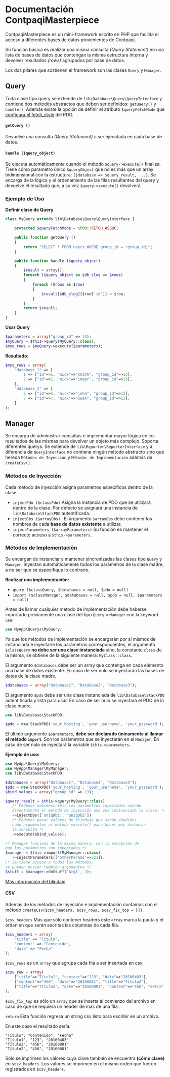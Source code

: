 # Documentación ContpaqiMasterpiece

ContpaqiMasterpiece es un mini-framework escrito en PHP que facilita el acceso a diferentes bases de datos provenientes de Contpaqi.

Su función básica es realizar una misma consulta _(Query Statement)_ en una lista de bases de datos que contengan la misma estructura interna y devolver resultados _(rows)_ agrupados por base de datos.

Los dos pilares que sostienen el framework son las clases ```Query``` y ```Manager```.

## Query
Toda clase tipo query se extiende de ```lib\Database\Query\QueryInterface``` y contiene dos métodos abstractos que deben ser definidos: ```getQuery()``` y ```handle()```.
Además existe la opción de definir el atributo ```$queryFetchMode``` que [configura el fetch_style](http://php.net/manual/es/pdostatement.fetch.php#fetch_style) del PDO.

#### ```getQuery ()```
Devuelve una consulta *(Query Statement)* a ser ejecutada en cada base de datos.

#### ```handle ($query_object)```
Se ejecuta automáticamente cuando el método ```$query->execute()``` finaliza. Tiene cómo parametro único ```$queryObject``` que no es más que un array bidimensional con la estructura: ```[$database => $query_result, ...]```. Se encarga de la lógica y el ordenamiento de las filas resultantes del query y devuelve el resultado que, a su vez ```$query->execute()``` devolverá.


### Ejemplo de Uso
__Definir clase de Query__
```php
class MyQuery extends lib\Database\Query\QueryInterface {

    protected $queryFetchMode = \PDO::FETCH_ASSOC;

    public function getQuery ()
    {
        return "SELECT * FROM users WHERE group_id = :group_id;";
    }

    public function handle ($query_object)
    {
        $result = array();
        foreach ($query_object as $db_slug => $rows)
        {
            foreach ($rows as $row)
            {
                $result[$db_slug][$row['id']] = $row;
            }
        }
        return $result;
    }
}
```

__Usar Query__
```php
$parameters = array("group_id" => 13);
$myQuery = $this->query(MyQuery::class);
$myq_rows = $myQuery->execute($parameters);
```

__Resultado:__
```php
$myq_rows = array(
    "database_1" => [
        1 => ["id"=>1, "nick"=>"smith", "group_id"=>13],
        2 => ["id"=>2, "nick"=>"inger", "group_id"=>13],
    ],
    "database_2" => [
        5 => ["id"=>5, "nick"=>"john", "group_id"=>13],
        7 => ["id"=>7, "nick"=>"swan", "group_id"=>13],
    ]
);
```

## Manager
Se encarga de administrar consultas e implementar mayor lógica en los resultados de las mismas para devolver un objeto más complejo. Soporta diferentes querys.
Se extiende de ```lib\Reporter\ReporterInterface``` y a diferencia de ```QueryInterface``` no contiene ningún método abstracto sino que hereda ```Métodos de Inyección``` y ```Métodos de Implementación``` además de ```createCsv()```.

### Métodos de Inyección
Cada método de inyección asigna parametros específicos dentro de la clase.
-  ```injectPdo ($classPdo)```
    Asigna la instancia de PDO que se utilizará dentro de la clase.
    Por defecto se asignará una instancia de ```lib\Database\StackPDO``` autentificada.
- ```injectDbs ($arrayDbs) ```
    El argumento ```$arrayDbs``` debe contener los nombres de cada **base de datos existente** a utilizar.
- ```injectParameters ($arrayParameters)```
    Su función es mantener el correcto acceso a ```$this->parameters```.

### Métodos de Implementación
Se encargan de instanciar y mantener sincronizadas las clases tipo ```Query``` y ```Manager```. Inyectan automáticamente todos los parámetros de la clase madre, a no ser que se especifique lo contrario.

**Realizar una implementación:**
 - ```query ($classQuery, $databases = null, $pdo = null)```
 - ```import ($classManager, $databases = null, $pdo = null, $parameters = null)```

Antes de llamar cualquier método de implementación debe haberse importado previamente una clase del tipo ```Query``` o ```Manager``` con la keyword ```use```:
 ```php
 use MyApp\Querys\MyQuery;
 ```
 Ya que los métodos de implementación se encargarán por sí mismos de instanciarla e inyectarle los parámetros correspondientes, el argumento ```$classQuery``` **no debe ser una clase instanciada** sino, la constante ```class``` de la misma, se obtiene de la siguiente manera: ```MyClass::class```.

El argumento ```$databases``` debe ser un array que contenga en cada elemento una base de datos existente. En caso de ser nulo se inyectarán las bases de datos de la clase madre.
```php
$databases = array("Database1", "Database2", "Database3");
```

El argumento ```$pdo``` debe ser una clase instanciada de ```lib\Database\StackPDO``` autentificada y lista para usar. En caso de ser nulo se inyectará el PDO de la clase madre.
```php
use lib\Database\StackPDO;

$pdo = new StackPDO('your_hosting', 'your_username', 'your_password');
```

El último argumento ```$parameters```, **debe ser declarado únicamente al llamar el método ```import```**. Son los parámetros que se inyectarán en el ```Manager```. En caso de ser nulo se inyectará la variable ```$this->parameters```.

**Ejemplo de uso:**
 ```php
 use MyApp\Query\MyQuery;
 use MyApp\Manager\MyManager;
 use lib\Database\StackPDO;

$databases = array("Database1", "Database2", "Database3");
$pdo = new StackPDO('your_hosting', 'your_username', 'your_password');
$bind_values = array("group_id" => 13);

 $query_result = $this->query(MyQuery::class)
    /* Podemos sobreescribir los parámetros inyectados usando
    directamente el método de inyección una vez instanciada la clase. */
    ->injectDbs(['uniqDb1', 'uniqDb2'])
    /* Podemos pasar valores de blindaje que serán añadidos
    como argumentos al método execute() para hacer más dinámica
    la consulta */
    ->execute($bind_values);

/* Manager funciona de la misma manera, con la excepción de
que los parámetros son inyectados */
$manager = $this->import(MyManager::class)
    ->injectParameters(['otherParams'=>321]);
/* Se tiene acceso a todos los métodos,
se pueden enviar también argumentos */
$stuff = $manager->doStuff('Arg1', 2);
 ```
[Más información del blindaje](http://php.net/manual/es/pdostatement.execute.php)


#### CSV
Además de los métodos de inyección e implementación contamos con el método ```createCsv($csv_headers, $csv_rows, $csv_fix_top = [])```.

```$csv_headers``` Más que sólo contener headers este ```array``` marca la pauta y el orden en que serán escritas las columnas de cada fila.
```php
$csv_headers = array(
    "title" => "Título",
    "content" => "Contenido",
    "date" => "Fecha"
);
```

```$csv_rows``` es un ```array``` que agrupa cada fila a ser insertada en csv.

```php
$csv_row = array(
    ["title"=>"Título1", "content"=>"123", "date"=>"20160403"],
    ["content"=>"456", "date"=>"20160801", "title"=>"Título2"],
    ["title"=>"Título2", "date"=>"20160801", "content"=>"456", "extra" => "1"],
);
```

```$csv_fix_top``` es sólo un ```array``` que se inserta al comienzo del archivo en caso de que se requiera un header de más de una fila.

```return``` Esta función regresa un string csv listo para escribir en un archivo.

En este caso el resultado sería:

```csv
"Título", "Contenido", "Fecha"
"Título1", "123", "20160403"
"Título2", "456", "20160801"
"Título2", "456", "20160801"
```
Sólo se imprimen los valores cuya clave también se encuentra **(cómo clave)** en ```$csv_headers```. Los valores se imprimen en el mismo orden que fueron registrados en ```$csv_headers```.